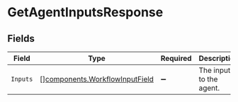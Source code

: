 # GetAgentInputsResponse


## Fields

| Field                                                                            | Type                                                                             | Required                                                                         | Description                                                                      |
| -------------------------------------------------------------------------------- | -------------------------------------------------------------------------------- | -------------------------------------------------------------------------------- | -------------------------------------------------------------------------------- |
| `Inputs`                                                                         | [][components.WorkflowInputField](../../models/components/workflowinputfield.md) | :heavy_minus_sign:                                                               | The inputs to the agent.                                                         |